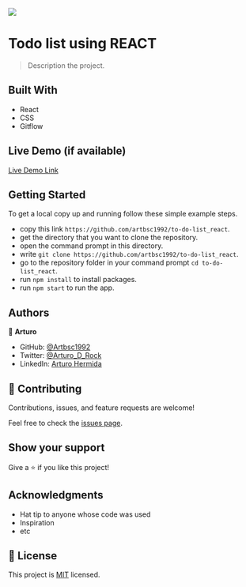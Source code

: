 ![](https://img.shields.io/badge/Microverse-blueviolet)

# Todo list using REACT

> Description the project.


## Built With

- React
- CSS
- Gitflow

## Live Demo (if available)

[Live Demo Link](https://livedemo.com)


## Getting Started

To get a local copy up and running follow these simple example steps.

- copy this link `https://github.com/artbsc1992/to-do-list_react`.
- get the directory that you want to clone the repository.
- open the command prompt in this directory.
- write `git clone https://github.com/artbsc1992/to-do-list_react`.
- go to the repository folder in your command prompt `cd to-do-list_react`.
- run `npm install` to install packages.
- run `npm start` to run the app.



## Authors

👤 **Arturo**

- GitHub: [@Artbsc1992](https://github.com/Artbsc1992)
- Twitter: [@Arturo_D_Rock](https://twitter.com/Arturo_D_Rock)
- LinkedIn: [Arturo Hermida](https://www.linkedin.com/in/arturo-hermida29/)


## 🤝 Contributing

Contributions, issues, and feature requests are welcome!

Feel free to check the [issues page](../../issues/).

## Show your support

Give a ⭐️ if you like this project!

## Acknowledgments

- Hat tip to anyone whose code was used
- Inspiration
- etc

## 📝 License

This project is [MIT](./MIT.md) licensed.
